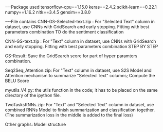 
---Package used
tensorflow-cpu==1.15.0
keras==2.4.2
scikit-learn==0.22.1
numpy==1.16.2
nltk==3.4.5
gensim==3.8.0


---File contains
CNN-GS-Selected-text.zip : For "Selected Text" column in dataset, use CNNs with GridSearch and early stopping. Fitting with best parameters combination TO do the sentiment classification


CNN-GS-text.zip :  For "Text" column in dataset,  use CNNs with GridSearch and early stopping. Fitting with best parameters combination STEP BY STEP

GS-Result: Save the GridSearch score for part of hyper paramters combination.


Seq2Seq_Attention.zip: For "Text" column in dataset, use S2S Model and Attention mechanism to summarize "Selected Text" columns; Compute the BELU Score


myutils_V4.py: the utils function in the code; It has to be placed on the same directory of the ipython file.


TwoTasksRNNs.zip: For "Text" and "Selected Text" column in dataset, use combined RNNs Model to finish summarization and classification together.  (The summarization loss in the middle is added to the final loss)

Other graphs: Model structure








